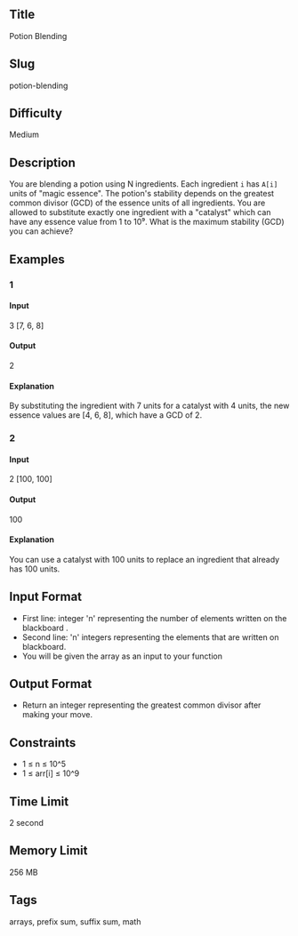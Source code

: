 ## Title

Potion Blending

## Slug

potion-blending

## Difficulty

Medium

## Description

You are blending a potion using N ingredients. Each ingredient `i` has `A[i]` units of "magic essence". The potion's stability depends on the greatest common divisor (GCD) of the essence units of all ingredients. You are allowed to substitute exactly one ingredient with a "catalyst" which can have any essence value from 1 to 10⁹. What is the maximum stability (GCD) you can achieve?

## Examples

### 1

#### Input

3 
[7, 6, 8]

#### Output

2

#### Explanation

By substituting the ingredient with 7 units for a catalyst with 4 units, the new essence values are [4, 6, 8], which have a GCD of 2.

### 2

#### Input

2
[100, 100]

#### Output

100

#### Explanation

You can use a catalyst with 100 units to replace an ingredient that already has 100 units.

## Input Format

- First line: integer 'n' representing the number of elements written on the blackboard .  
- Second line: 'n' integers representing the elements that are written on blackboard.
- You will be given the array as an input to your function

## Output Format

- Return an integer representing the greatest common divisor after making your move.

## Constraints

- 1 ≤ n ≤ 10^5
- 1 ≤ arr[i] ≤ 10^9

## Time Limit

2 second

## Memory Limit

256 MB

## Tags

arrays, prefix sum, suffix sum, math
